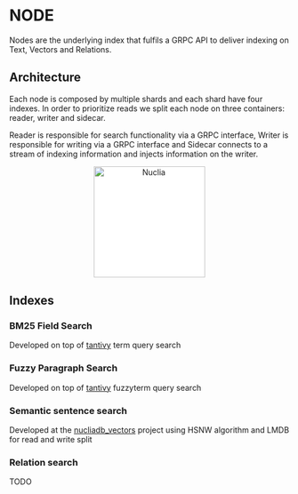 # NODE

Nodes are the underlying index that fulfils a GRPC API to deliver indexing on Text, Vectors and Relations.

## Architecture

Each node is composed by multiple shards and each shard have four indexes. In order to prioritize reads we split each node on three containers: reader, writer and sidecar.

Reader is responsible for search functionality via a GRPC interface, Writer is responsible for writing via a GRPC interface and Sidecar connects to a stream of indexing information and injects information on the writer.

<p align="center">
  <img src="../assets/images/nodes.svg" alt="Nuclia" height="200" style="background-color: white">
</p>

## Indexes

### BM25 Field Search

Developed on top of [tantivy](https://github.com/quickwit-oss/tantivy) term query search

### Fuzzy Paragraph Search

Developed on top of [tantivy](https://github.com/quickwit-oss/tantivy) fuzzyterm query search

### Semantic sentence search

Developed at the [nucliadb_vectors](../nucliadb_vectors/) project using HSNW algorithm and LMDB for read and write split

### Relation search

TODO
